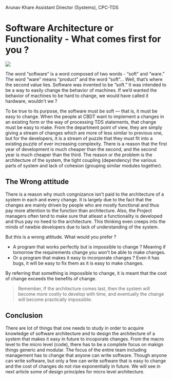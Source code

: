Arunav Khare
Assistant Director (Systems), CPC-TDS

Software Architecture or Functionality - What comes first for you ?
========================

![](https://www.crucibledevlabs.com/themes/demo/assets/images/resource/cartoonie-1.png)

The word “software” is a word composed of two words - “soft” and “ware.” The word “ware” means “product” and the word
“soft”… Well, that’s where the second value lies. Software was invented to be “soft.” It was intended to be a way to easily change the behavior of machines. If we’d wanted the behavior of machines to be hard to change, we would have called it hardware, wouldn't we ?

To be true to its purpose, the software must be soft — that is, it must be easy to change. When the people at CBDT want to implement a changes in an existing form or the way of processing TDS statements, that change must be easy to make. From the department point of view, they are simply giving a stream of changes which are more of less similar to previous one, but for the developers, it is a stream of puzzle that they must fit into a existing puzzle of ever increasing complexity. There is a reason that the first year of development is much cheaper than the second, and the second year is much cheaper than the third. The reason or the problem is the architecture of the system, the tight coupling (dependency) the various parts of system and lack of cohesion (grouping similar modules together).

The Wrong attitude
----------------------------------

There is a reason why much congnizance isn't paid to the architecture of a system in each and every change. It is largely due to the fact that the changes are mainly driven by people who are mostly functional and thus pay more attention to the function than architecture. Also, the Project managers often tend to make sure that atleast a functionality is developed and thus pay no heed to the architecture. This thinking even creeps into the minds of newbie developers due to lack of understanding of the system.

But this is a wrong attitude. What would you prefer ?
- A program that works perfectly but is impossible to change ? Meaning if tomorrow the requirements change you won't be able to make changes.
- Or a program that makes it easy to incorporate changes ? Even it has bugs, it will be easy to fix them as it is easy to make changes.

By referring that something is impossible to change, it is meant that the cost of change exceeds the benefits of change.

> Remember, If the architecture comes last, then the system will become more costly to develop with time, and eventually the change will become practically impossible. 

Conclusion
-------------

There are lot of things that one needs to study in order to acquire knowledge of software architecture and to design the architecture of a system that makes it easy in future to incoporate changes. From the macro level to the micro level (code), there has to be a complete focus on makign things generic and modular. The focus of the entire team including management has to change that anyone can write software. Though anyone can write software, but only a few can write software that is easy to change and the cost of changes do not rise exponentially in future. We will see in next article some of design principles for micro level architecture.




